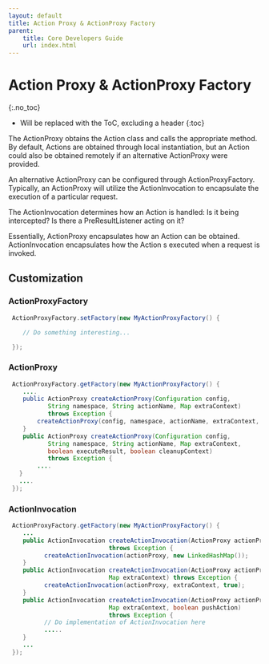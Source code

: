 ```yaml
---
layout: default
title: Action Proxy & ActionProxy Factory
parent:
    title: Core Developers Guide
    url: index.html
---
```


# Action Proxy & ActionProxy Factory
{:.no_toc}

* Will be replaced with the ToC, excluding a header
{:toc}

The ActionProxy obtains the Action class and calls the appropriate method. By default, Actions are obtained through 
local instantiation, but an Action could also be obtained remotely if an alternative ActionProxy were provided.

An alternative ActionProxy can be configured through ActionProxyFactory. Typically, an ActionProxy will utilize 
the ActionInvocation to encapsulate the execution of a particular request.

The ActionInvocation determines how an Action is handled: Is it being intercepted?  Is there a PreResultListener 
acting on it?

Essentially, ActionProxy encapsulates how an Action can be obtained. ActionInvocation encapsulates how the Action 
s executed when a request is invoked.

## Customization

### ActionProxyFactory

```java
 ActionProxyFactory.setFactory(new MyActionProxyFactory() {

    // Do something interesting...

 });
```

### ActionProxy

````java
 ActionProxyFactory.getFactory(new MyActionProxyFactory() {
    ....
    public ActionProxy createActionProxy(Configuration config,
           String namespace, String actionName, Map extraContext)
           throws Exception {
        createActionProxy(config, namespace, actionName, extraContext, true);
    }
    public ActionProxy createActionProxy(Configuration config,
           String namespace, String actionName, Map extraContext,
           boolean executeResult, boolean cleanupContext)
           throws Exception {
        ....
   }
   ....
 });
````

### ActionInvocation

```java
 ActionProxyFactory.getFactory(new MyActionProxyFactory() {
    ...
    public ActionInvocation createActionInvocation(ActionProxy actionProxy)
                            throws Exception {
          createActionInvocation(actionProxy, new LinkedHashMap());
    }
    public ActionInvocation createActionInvocation(ActionProxy actionProxy,
                            Map extraContext) throws Exception {
          createActionInvocation(actionProxy, extraContext, true);
    }
    public ActionInvocation createActionInvocation(ActionProxy actionProxy,
                            Map extraContext, boolean pushAction)
                            throws Exception {
          // Do implementation of ActionInvocation here
          .....
    }
    ...
 });
```
